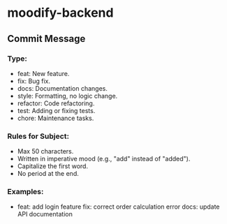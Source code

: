 # moodify-backend

## Commit Message

### Type:

- feat: New feature.
- fix: Bug fix.
- docs: Documentation changes.
- style: Formatting, no logic change.
- refactor: Code refactoring.
- test: Adding or fixing tests.
- chore: Maintenance tasks.

### Rules for Subject:

- Max 50 characters.
- Written in imperative mood (e.g., "add" instead of "added").
- Capitalize the first word.
- No period at the end.

### Examples:

- feat: add login feature fix: correct order calculation error docs: update API documentation
